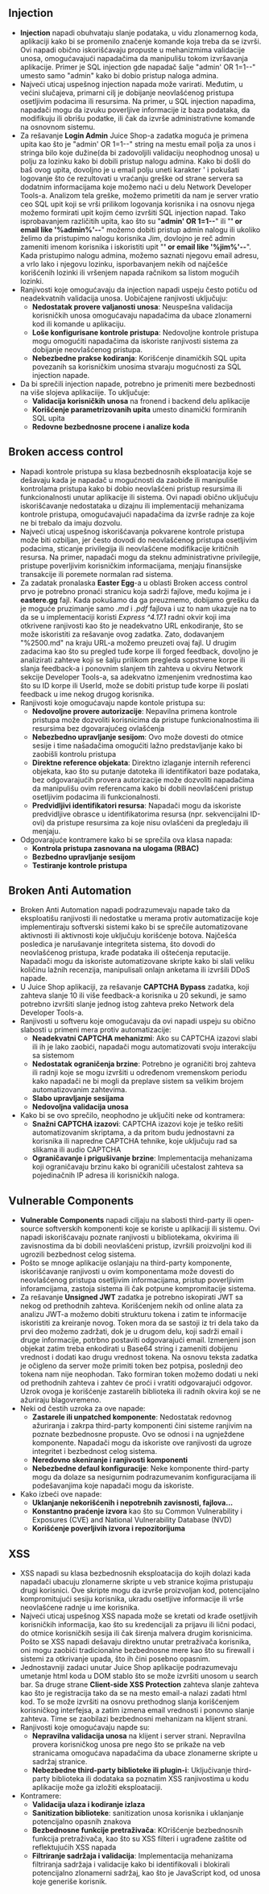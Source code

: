 ## Injection
- **Injection** napadi obuhvataju slanje podataka, u vidu zlonamernog koda, aplikaciji kako bi se promenilo značenje komande koja treba da se izvrši. Ovi napadi obično iskorišćavaju propuste u mehanizmima validacije unosa, omogućavajući napadačima da manipulišu tokom izvršavanja aplikacije. Primer je SQL injection gde napadač šalje "admin' OR 1=1--" umesto samo "admin" kako bi dobio pristup naloga admina.
- Najveći uticaj uspešnog injection napada može varirati. Međutim, u većini slučajeva, primarni cilj je dobijanje neovlašćenog pristupa osetljivim podacima ili resursima. Na primer, u SQL injection napadima, napadači mogu da izvuku poverljive informacije iz baza podataka, da modifikuju ili obrišu podatke, ili čak da izvrše administrativne komande na osnovnom sistemu.
- Za rešavanje **Login Admin** Juice Shop-a zadatka moguća je primena upita kao što je "admin' OR 1=1--" string na mestu email polja za unos i stringa bilo koje dužine(da bi zadovoljili validaciju neophodnog unosa) u polju za lozinku kako bi dobili pristup nalogu admina. Kako bi došli do baš ovog upita, dovoljno je u email polju uneti karakter ' i pokušati logovanje što će rezultovati u vraćanju greške od strane servera sa dodatnim informacijama koje možemo naći u delu Network Developer  Tools-a. Analizom tela greške, možemo primetiti da nam je server vratio ceo SQL upit koji se vrši prilikom logovanja korisnika i na osnovu njega možemo formirati upit kojim ćemo izvršiti SQL injection napad. Tako isprobavanjem različitih upita, kao što su "**admin' OR 1=1--**" ili "**' or email like '%admin%'--**" možemo dobiti pristup admin nalogu ili ukoliko želimo da pristupimo nalogu korisnika Jim, dovlojno je reč admin zameniti imenom korisnika i iskoristiti upit "**' or email like '%jim%'--**". Kada pristupimo nalogu admina, možemo saznati njegovu email adresu, a vrlo lako i njegovu lozinku, isporbavanjem nekih od najčešće korišćenih lozinki ili vršenjem napada račnikom sa listom mogućih lozinki.
- Ranjivosti koje omogućavaju da injection napadi uspeju često potiču od neadekvatnih validacija unosa. ⁤⁤Uobičajene ranjivosti uključuju:
    - **Nedostatak provere valjanosti unosa**: Neuspešna validacija korisničkih unosa omogućavaju napadačima da ubace zlonamerni kod ili komande u aplikaciju. ⁤
    - **Loše konfigurisane kontrole pristupa**: Nedovoljne kontrole pristupa mogu omogućiti napadačima da iskoriste ranjivosti sistema za dobijanje neovlašćenog pristupa. ⁤
    - **Nebezbedne prakse kodiranja**: Korišćenje dinamičkih SQL upita povezanih sa korisničkim unosima stvaraju mogućnosti za SQL injection napade. ⁤
- Da bi sprečili injection napade, potrebno je primeniti mere bezbednosti na više slojeva aplikaciije. To uključuje:
    - **Validacija korisničkih unosa** na fronend i backend delu aplikacije
    - **Korišćenje parametrizovanih upita** umesto dinamički formiranih SQL upita
    - **Redovne bezbednosne procene i analize koda**

## Broken access control
- Napadi kontrole pristupa su klasa bezbednosnih eksploatacija koje se dešavaju kada je napadač u mogućnosti da zaobiđe ili manipuliše kontrolama pristupa kako bi dobio neovlašćeni pristup resursima ili funkcionalnosti unutar aplikacije ili sistema. Ovi napadi obično uključuju iskorišćavanje nedostataka u dizajnu ili implementaciji mehanizama kontrole pristupa, omogućavajući napadačima da izvrše radnje za koje ne bi trebalo da imaju dozvolu. 
- Najveći uticaj uspešnog iskorišćavanja pokvarene kontrole pristupa može biti ozbiljan, jer često dovodi do neovlašćenog pristupa osetljivim podacima, sticanje privilegija ili neovlašćene modifikacije kritičnih resursa. Na primer, napadači mogu da steknu administrativne privilegije, pristupe poverljivim korisničkim informacijama, menjaju finansijske transakcije ili poremete normalan rad sistema. 
- Za zadatak pronalaska **Easter Egg**-a u oblasti Broken access control prvo je potrebno pronaći stranicu koja sadrži fajlove, među kojima je i **eastere.gg** fajl. Kada pokušamo da ga preuzmemo, dobijamo grešku da je moguće pruzimanje samo *.md* i *.pdf* fajlova i uz to nam ukazuje na to da se u implementaciji koristi *Express ^4.17.1* radni okvir koji ima otkrivene ranjivosti kao što je neadekvatno URL enkodiranje, što se može iskoristiti za rešavanje ovog zadatka. Zato, dodavanjem "%2500.md" na kraju URL-a možemo preuzeti ovaj fajl. U drugim zadacima kao što su pregled tuđe korpe ili forged feedback, dovoljno je analizirati zahteve koji se šalju prilikom pregleda sopstvene korpe ili slanja feedback-a i ponovnim slanjem tih zahteva u okviru Network sekcije Developer Tools-a, sa adekvatno izmenjenim vrednostima kao što su ID korpe ili UserId, može se dobiti pristup tuđe korpe ili poslati feedback u ime nekog drugog korisnika.
- Ranjivosti koje omogućavaju napde kontole pristupa su:
    - **Nedovoljne provere autorizacije**: Nepavilna primena kontrole pristupa može dozvoliti korisnicima da pristupe funkcionalnostima ili resursima bez dgovarajućeg ovlašćenja
    - **Nebezbedno upravljanje sesijom**: Ovo može dovesti do otmice sesije i time našadačima omogućiti lažno predstavljanje kako bi zaobišli kontrolu pristupa
    - **Direktne reference objekata**: Direktno izlaganje internih referenci objekata, kao što su putanje datoteka ili identifikatori baze podataka, bez odgovarajućih provera autorizacije može dozvoliti napadačima da manipulišu ovim referencama kako bi dobili neovlašćeni pristup osetljivim podacima ili funkcionalnosti.
    - **Predvidljivi identifikatori resursa**: Napadači mogu da iskoriste predvidljive obrasce u identifikatorima resursa (npr. sekvencijalni ID-ovi) da pristupe resursima za koje nisu ovlašćeni da pregledaju ili menjaju.
- Odgovarajuće kontramere kako bi se sprečila ova klasa napada:
    - **Kontrola pristupa zasnovana na ulogama (RBAC)**
    - **Bezbedno upravljanje sesijom**
    - **Testiranje kontrole pristupa**

## Broken Anti Automation
- Broken Anti Automation napadi podrazumevaju napade tako da eksploatišu ranjivosti ili nedostatke u merama protiv automatizacije koje implementiraju softverski sistemi kako bi se sprečile automatizovane aktivnosti ili aktivnosti koje uključuju korišćenje botova. Najčešća posledica je narušavanje integriteta sistema, što dovodi do neovlašćenog pristupa, krađe podataka ili oštećenja reputacije. Napadači mogu da iskoriste automatizovane skripte kako bi slali veliku količinu lažnih recenzija, manipulisali onlajn anketama ili izvršili DDoS napade.
- U Juice Shop aplikaciji, za rešavanje **CAPTCHA Bypass** zadatka, koji zahteva slanje 10 ili više feedback-a korisnika u 20 sekundi, je samo potrebno izvršiti slanje jednog istog zahteva preko Network dela Developer Tools-a. 
- Ranjivosti u softveru koje omogućavaju da ovi napadi uspeju su obično slabosti u primeni mera protiv automatizacije:
    - **Neadekvatni CAPTCHA mehanizmi**: Ako su CAPTCHA izazovi slabi ili ih je lako zaobići, napadači mogu automatizovati svoju interakciju sa sistemom
    - **Nedostatak ograničenja brzine**: Potrebno je ograničiti broj zahteva ili radnji koje se mogu izvršiti u određenom vremenskom periodu kako napadači ne bi mogli da preplave sistem sa velikim brojem automatizovanim zahtevima.
    - **Slabo upravljanje sesijama**
    - **Nedovoljna validacija unosa**
- Kako bi se ovo sprečilo, neophodno je uključiti neke od kontramera:
    - **Snažni CAPTCHA izazovi**: CAPTCHA izazovi koje je teško rešiti automatizovanim skriptama, a da pritom budu jednostavni za korisnika ili napredne CAPTCHA tehnike, koje uključuju rad sa slikama ili audio CAPTCHA
    - **Ograničavanje i prigušivanje brzine**: Implementacija mehanizama koji ograničavaju brzinu kako bi ograničili učestalost zahteva sa pojedinačnih IP adresa ili korisničkih naloga.

## Vulnerable Components
- **Vulnerable Components** napadi ciljaju na slabosti third-party ili open-source softverskih komponenti koje se koriste u aplikaciji ili sistemu. Ovi napadi iskorišćavaju poznate ranjivosti u bibliotekama, okvirima ili zavisnostima da bi dobili neovlašćeni pristup, izvršili proizvoljni kod ili ugrozili bezbednost celog sistema.
- Pošto se mnoge aplikacije oslanjaju na third-party komponente, iskorišćavanje ranjivosti u ovim komponentama može dovesti do neovlašćenog pristupa osetljivim informacijama, pristup poverljivim inforamcijama, zastoja sistema ili čak potpune kompromitacije sistema.
- Za rešavanje **Unsigned JWT** zadatka je potrebno iskopirati JWT sa nekog od prethodnih zahteva. Korišćenjem nekih od online alata za analizu JWT-a možemo dobiti strukturu tokena i zatim te informacije iskoristiti za kreiranje novog. Token mora da se sastoji iz tri dela tako da prvi deo možemo zadržati, dok je u drugom delu, koji sadrži email i druge informacije, potrbno postaviti odgovarajući email. Izmenjeni json objekat zatim treba enkodirati u Base64 string i zameniti dobijenu vrednost i dodati kao drugu vrednost tokena. Na osnovu teksta zadatka je očigleno da server može primiti token bez potpisa, poslednji deo tokena nam nije neophodan. Tako formiran token možemo dodati u neki od prethodnih zahteva i zahtev će proći i vratiti odgovarajući odgovor. Uzrok ovoga je korišćenje zastarelih biblioteka ili radnih okvira koji se ne ažuriraju blagovremeno.
- Neki od čestih uzroka za ove napade:
    - **Zastarele ili unpatched komponente**: Nedostatak redovnog ažuriranja i zakrpa third-party komponenti čini sisteme ranjivim na poznate bezbednosne propuste. Ovo se odnosi i na ugnježdene komponente. Napadači mogu da iskoriste ove ranjivosti da ugroze integritet i bezbednost celog sistema.
    - **Neredovno skeniranje i ranjivosti komponenti**
    - **Nebezbedne defaul konfiguracije**: Neke komponente third-party mogu da dolaze sa nesigurnim podrazumevanim konfiguracijama ili podešavanjima koje napadači mogu da iskoriste.
- Kako izbeći ove napade:
    - **Uklanjanje nekorišćenih i nepotrebnih zavisnosti, fajlova...**
    - **Konstantno praćenje izvora** kao što su Common Vulnerability i Exposures (CVE) and National Vulnerability Database (NVD)
    - **Korišćenje poverljivih izvora i repozitorijuma**


## XSS

- XSS napadi su klasa bezbednosnih eksploatacija do kojih dolazi kada napadači ubacuju zlonamerne skripte u veb stranice kojima pristupaju drugi korisnici. Ove skripte mogu da izvrše proizvoljan kod, potencijalno kompromitujući sesiju korisnika, ukradu osetljive informacije ili vrše neovlašćene radnje u ime korisnika.
- Najveći uticaj uspešnog XSS napada može se kretati od krađe osetljivih korisničkih informacija, kao što su kredencijali za prijavu ili lični podaci, do otmice korisničkih sesija ili čak širenja malvera drugim korisnicima. Pošto se XSS napadi dešavaju direktno unutar pretraživača korisnika, oni mogu zaobići tradicionalne bezbednosne mere kao što su firewall i sistemi za otkrivanje upada, što ih čini posebno opasnim.
- Jednostavniji zadaci unutar Juice Shop aplikacije podrazumevaju umetanje html koda u DOM stablo što se može izvršiti unosom u search bar. Sa druge strane **Client-side XSS Protection** zahteva slanje zahteva kao što je registracija tako da se na mesto email-a nalazi zadati html kod. To se može izvršiti na osnovu prethodnog slanja korišćenjem korisničkog interfejsa, a zatim izmena email vrednosti i ponovno slanje zahteva. Time se zaobilazi bezbednosni mehanizam na klijent strani.
- Ranjivosti koje omogućavaju napde su:
    - **Nepravilna validacija unosa** na klijent i server strani. Nepravilna provera korisničkog unosa pre nego što se prikaže na veb stranicama omogućava napadačima da ubace zlonamerne skripte u sadržaj stranice.
    - **Nebezbedne third-party biblioteke ili plugin-i**: Uključivanje third-party biblioteka ili dodataka sa poznatim XSS ranjivostima u kodu aplikacije može ga izložiti eksploataciji.
- Kontramere:
    - **Validacija ulaza i kodiranje izlaza**
    - **Sanitization biblioteke**: sanitization unosa korisnika i uklanjanje potencijalno opasnih znakova
    - **Bezbednosne funkcije pretraživača**: KOrišćenje bezbednosnih funkcija pretraživača, kao što su XSS filteri i ugrađene zaštite od reflektujućih XSS napada
    - **Filtriranje sadržaja i validacija**: Implementacija mehanizama filtriranja sadržaja i validacije kako bi identifikovali i blokirali potencijalno zlonamerni sadržaj, kao što je JavaScript kod, od unosa koje generiše korisnik.